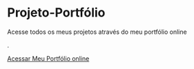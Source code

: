 

# Projeto-Portfólio
<p>Acesse todos os meus projetos através do meu portfólio online</p>

.

<a href="https://github.com/EzequiellSantos/html-css/blob/main/exercicios/modulo04/ex025/teste.html">Acessar Meu Portfólio online </a>

 

